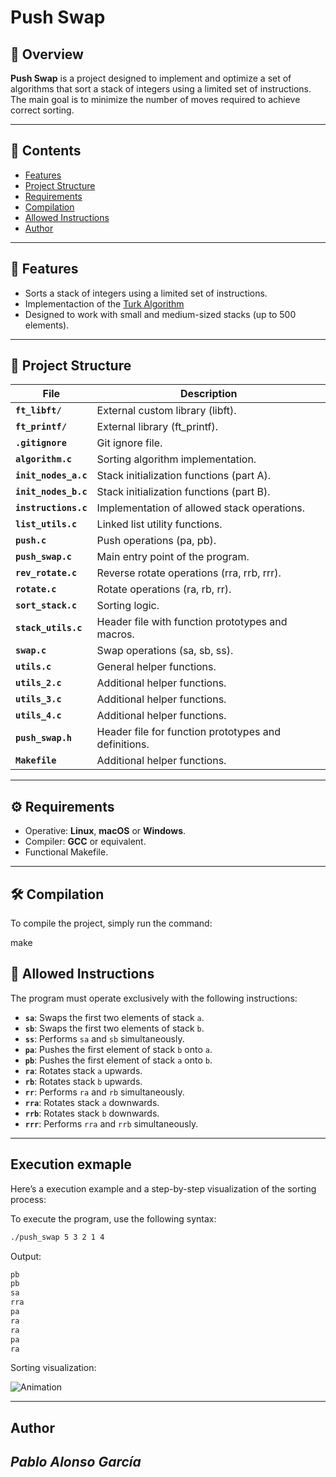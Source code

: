 # Push Swap

## 📌 Overview

**Push Swap** is a project designed to implement and optimize a set of algorithms that sort a stack of integers using a limited set of instructions. The main goal is to minimize the number of moves required to achieve correct sorting.


---

## 📖 Contents

- [Features](#features)
- [Project Structure](#project-structure)
- [Requirements](#requirements)
- [Compilation](#compilation)
- [Allowed Instructions](#allowed-instructions)
- [Author](#author)

---

## 🚀 Features

- Sorts a stack of integers using a limited set of instructions.
- Implementaction of the [Turk Algorithm](https://medium.com/@ayogun/push-swap-c1f5d2d41e97)
- Designed to work with small and medium-sized stacks (up to 500 elements).

---
## 📂 Project Structure
| File                        | Description                                                                 |
|-----------------------------|-----------------------------------------------------------------------------|
| **`ft_libft/`**       | External custom library (libft).         |
| **`ft_printf/`**       | External library (ft_printf).            |
| **`.gitignore`** | Git ignore file.                      |
| **`algorithm.c`** | Sorting algorithm implementation.   |
| **`init_nodes_a.c`** | Stack initialization functions (part A).   |
| **`init_nodes_b.c`** | Stack initialization functions (part B).   |
| **`instructions.c`** | Implementation of allowed stack operations.   |
| **`list_utils.c`** | Linked list utility functions.   |
| **`push.c`** | Push operations (pa, pb).   |
| **`push_swap.c`** | Main entry point of the program.                                   |
| **`rev_rotate.c`** | Reverse rotate operations (rra, rrb, rrr).                                   |
| **`rotate.c`** | Rotate operations (ra, rb, rr).                                   |
| **`sort_stack.c`** | Sorting logic.                                   |
| **`stack_utils.c`** | Header file with function prototypes and macros.                                   |
| **`swap.c    `** | Swap operations (sa, sb, ss).                                   |
| **`utils.c`** | General helper functions.                                    |
| **`utils_2.c`** | Additional helper functions.                                    |
| **`utils_3.c`** | Additional helper functions.                                    |
| **`utils_4.c`** | Additional helper functions.                                  |
| **`push_swap.h`** |  Header file for function prototypes and definitions.                                   |
| **`Makefile`** | Additional helper functions.                       |


---

## ⚙️ Requirements

- Operative: **Linux**, **macOS** or **Windows**.
- Compiler: **GCC** or equivalent.
- Functional Makefile.

---

## 🛠️ Compilation

To compile the project, simply run the command:

make

## 🔀 Allowed Instructions

The program must operate exclusively with the following instructions:

- **`sa`**: Swaps the first two elements of stack `a`.
- **`sb`**: Swaps the first two elements of stack `b`.
- **`ss`**: Performs  `sa` and `sb` simultaneously.
- **`pa`**: Pushes the first element of stack `b` onto `a`.
- **`pb`**: Pushes the first element of stack `a` onto `b`.
- **`ra`**: Rotates stack `a` upwards.
- **`rb`**: Rotates stack `b` upwards.
- **`rr`**: Performs  `ra` and `rb` simultaneously.
- **`rra`**: Rotates stack `a` downwards.
- **`rrb`**: Rotates stack `b` downwards.
- **`rrr`**: Performs  `rra` and `rrb` simultaneously.

---
## Execution exmaple

Here’s a execution example and a step-by-step visualization of the sorting process:

To execute the program, use the following syntax:
```sh
./push_swap 5 3 2 1 4
```
Output:
```sh
pb
pb
sa
rra
pa
ra
ra
pa
ra
```

Sorting visualization:

![Animation](https://github.com/user-attachments/assets/8b6c128e-99df-43d8-86aa-b85a400d8712)

---
## Author 

***Pablo Alonso García***
---
